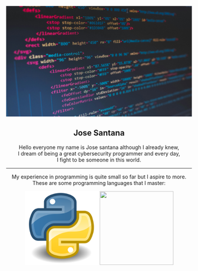<div align = "center">
  <img src = "imagen.jpg" width = 850 height = 300/>
  <h2 color = "Black">Jose Santana</h2>
  <p>Hello everyone my name is Jose santana although I already knew,<br>
      I dream of being a great cybersecurity programmer and every day,<br>
      I fight to be someone in this world.</p>
  <hr>
  <p>My experience in programming is quite small so far but I aspire to more.<br>
      These are some programming languages ​​that I master:</p>
  <img src = "fotopy.png" width = 200 height = 200/>
  <img src = "" width = 200 height = 200/>
</div>
<div align = "center">
</div>
